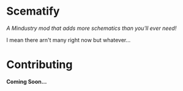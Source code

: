 # Scematify
*A Mindustry mod that adds more schematics than you'll ever need!*

I mean there arn't many right now but whatever...

# Contributing
**Coming Soon...**